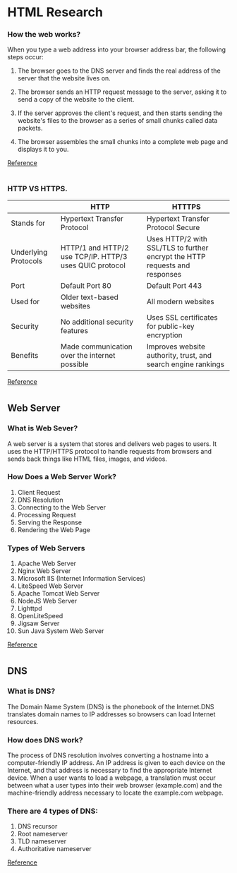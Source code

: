 # HTML Research 

### How the web works?

When you type a web address into your browser address bar, the following steps occur:
1. The browser goes to the DNS server and finds the real address of the server that the website lives on.

2. The browser sends an HTTP request message to the server, asking it to send a copy of the website to the client.
3. If the server approves the client's request,  and then starts sending the website's files to the browser as a series of small chunks called data packets.
4. The browser assembles the small chunks into a complete web page and displays it to you.


[Reference](https://developer.mozilla.org/en-US/docs/Learn_web_development/Getting_started/Web_standards/How_the_web_works)
#

### HTTP VS HTTPS.

|                      | HTTP                                                    | HTTTPS                                                                      |
| -------------------- | ------------------------------------------------------- | --------------------------------------------------------------------------- |
| Stands for           | Hypertext Transfer Protocol                             | Hypertext Transfer Protocol Secure                                          |
| Underlying Protocols | HTTP/1 and HTTP/2 use TCP/IP. HTTP/3 uses QUIC protocol | Uses HTTP/2 with SSL/TLS to further encrypt the HTTP requests and responses |
| Port                 | Default Port 80                                         | Default Port 443                                                            |
| Used for             | Older text-based websites                               | All modern websites                                                         |
| Security             | No additional security features                         | Uses SSL certificates for public-key encryption                             |
| Benefits             | Made communication over the internet possible           | Improves website authority, trust, and search engine rankings               |
[Reference](https://aws.amazon.com/compare/the-difference-between-https-and-http/#:~:text=HTTP%20messages%20are%20plaintext%2C%20which,the%20data%20over%20the%20network.)
#

## Web Server
### What is Web Sever?
A web server is a system that stores and delivers web pages to users. It uses the HTTP/HTTPS protocol to handle requests from browsers and sends back things like HTML files, images, and videos.
### How Does a Web Server Work?
1. Client Request
2. DNS Resolution
3. Connecting to the Web Server
4. Processing Request
5. Serving the Response
6. Rendering the Web Page
### Types of Web Servers
1. Apache Web Server
2. Nginx Web Server
3. Microsoft IIS (Internet Information Services)
4. LiteSpeed Web Server
5. Apache Tomcat Web Server
6. NodeJS Web Server
7. Lighttpd
8. OpenLiteSpeed
9. Jigsaw Server
10. Sun Java System Web Server

[Reference](https://www.geeksforgeeks.org/web-server-and-its-type/)
#
## DNS

### What is DNS?
The Domain Name System (DNS) is the phonebook of the Internet.DNS translates domain names to IP addresses so browsers can load Internet resources.
### How does DNS work?
The process of DNS resolution involves converting a hostname into a computer-friendly IP address. An IP address is given to each device on the Internet, and that address is necessary to find the appropriate Internet device. When a user wants to load a webpage, a translation must occur between what a user types into their web browser (example.com) and the machine-friendly address necessary to locate the example.com webpage.
### There are 4 types of DNS:
1. DNS recursor 
2. Root nameserver
3. TLD nameserver
4. Authoritative nameserver

[Reference](https://www.cloudflare.com/learning/dns/what-is-dns/)